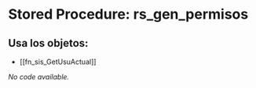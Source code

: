 # Stored Procedure: rs_gen_permisos

## Usa los objetos:
- [[fn_sis_GetUsuActual]]

*No code available.*
